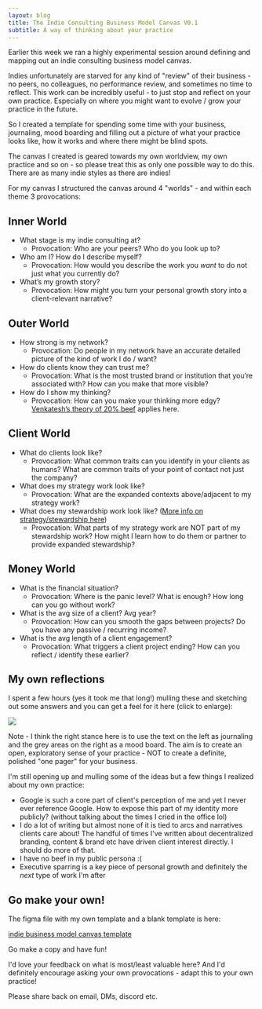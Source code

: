 ```yaml
---
layout: blog
title: The Indie Consulting Business Model Canvas V0.1
subtitle: A way of thinking about your practice
---
```


Earlier this week we ran a highly experimental session around defining and mapping out an indie consulting business model canvas.

Indies unfortunately are starved for any kind of "review" of their business - no peers, no colleagues, no performance review, and sometimes no time to reflect. This work can be incredibly useful - to just stop and reflect on your own practice. Especially on where you might want to evolve / grow your practice in the future.

So I created a template for spending some time with your business, journaling, mood boarding and filling out a picture of what your practice looks like, how it works and where there might be blind spots.

The canvas I created is geared towards my own worldview, my own practice and so on - so please treat this as only one possible way to do this. There are as many indie styles as there are indies!

For my canvas I structured the canvas around 4 "worlds" - and within each theme 3 provocations:

## Inner World

- What stage is my indie consulting at?
    - Provocation: Who are your peers? Who do you look up to?
- Who am I? How do I describe myself?
    - Provocation: How would you describe the work you *want* to do not just what you currently do?
- What’s my growth story?    
    - Provocation: How might you turn your personal growth story into a client-relevant narrative?

## Outer World

- How strong is my network?
    - Provocation: Do people in my network have an accurate detailed picture of the kind of work I do / want?
- How do clients know they can trust me?
    - Provocation: What is the most trusted brand or institution that you’re associated with? How can you make that more visible?
- How do I show my thinking?
    - Provocation: How can you make your thinking more edgy? [Venkatesh’s theory of 20% beef](https://artofgig.substack.com/p/bootstrapping-with-beefs) applies here.

## Client World

- What do clients look like?
    - Provocation: What common traits can you identify in your clients as humans? What are common traits of your point of contact not just the company?
- What does my strategy work look like?
    - Provocation: What are the expanded contexts above/adjacent to my strategy work?
- What does my stewardship work look like? ([More info on strategy/stewardship here](https://tomcritchlow.com/2019/04/04/the-strategic-independent/))
    - Provocation: What parts of my strategy work are NOT part of my stewardship work? How might I learn how to do them or partner to provide expanded stewardship?

## Money World

- What is the financial situation?
    - Provocation: Where is the panic level? What is enough? How long can you go without work?
- What is the avg size of a client? Avg year?    
    - Provocation: How can you smooth the gaps between projects? Do you have any passive / recurring income?
- What is the avg length of a client engagement?    
    - Provocation: What triggers a client project ending? How can you reflect / identify these earlier?

## My own reflections

I spent a few hours (yes it took me that long!) mulling these and sketching out some answers and you can get a feel for it here (click to enlarge):

[![](https://i.imgur.com/f0wQtdL.png)](https://i.imgur.com/f0wQtdL.png)

Note - I think the right stance here is to use the text on the left as journaling and the grey areas on the right as a mood board. The aim is to create an open, exploratory sense of your practice - NOT to create a definite, polished "one pager" for your business.

I'm still opening up and mulling some of the ideas but a few things I realized about my own practice:
- Google is such a core part of client's perception of me and yet I never ever reference Google. How to expose this part of my identity more publicly? (without talking about the times I cried in the office lol)
- I do a lot of writing but almost none of it is tied to arcs and narratives clients care about! The handful of times I've written about decentralized branding, content & brand etc have driven client interest directly. I should do more of that.
- I have no beef in my public persona :(
- Executive sparring is a key piece of personal growth and definitely the *next* type of work I'm after

## Go make your own!

The figma file with my own template and a blank template is here:

[indie business model canvas template](https://www.figma.com/file/JWEYqJDIHgMHKuUnOhzCal/Indie-Business-Model-Canvas-Template)

Go make a copy and have fun!

I'd love your feedback on what is most/least valuable here? And I'd definitely encourage asking your own provocations - adapt this to your own practice!

Please share back on email, DMs, discord etc.

